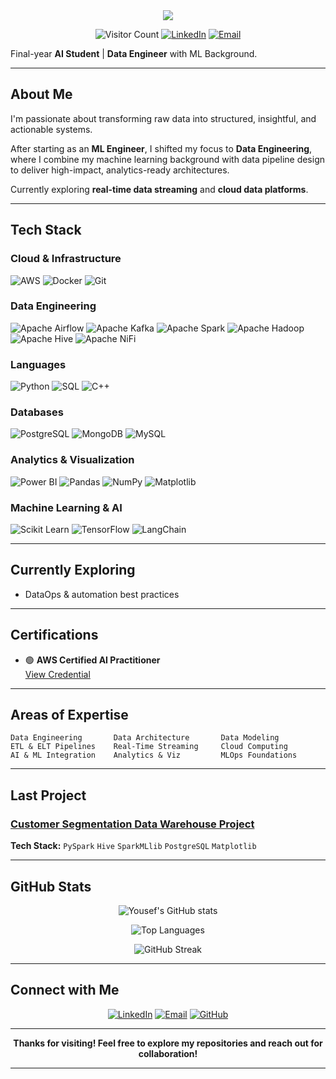 <div align="center">
  <a href="https://git.io/typing-svg">
    <img src="https://readme-typing-svg.herokuapp.com?color=%23036CF7&size=30&v&width=1000&lines=Hi+there+👋+Welcome+to+My+Profile!;+I+am+Yousef+Mohamed👋;" />
  </a>
</div>

<div align="center">
  
![Visitor Count](https://komarev.com/ghpvc/?username=Yousefuwk20&label=Profile%20views&color=0e75b6&style=flat)
[![LinkedIn](https://img.shields.io/badge/LinkedIn-Connect-blue?logo=linkedin)](https://www.linkedin.com/in/yousef-mohamed-salem/)
[![Email](https://img.shields.io/badge/Email-Contact-red?logo=gmail)](mailto:yousef.zsc123@gmail.com)

</div>

Final-year **AI Student** | **Data Engineer** with ML Background.

---

## About Me

I'm passionate about transforming raw data into structured, insightful, and actionable systems.  

After starting as an **ML Engineer**, I shifted my focus to **Data Engineering**, where I combine my machine learning background with data pipeline design to deliver high-impact, analytics-ready architectures.  

Currently exploring **real-time data streaming** and **cloud data platforms**.

---

## Tech Stack

### Cloud & Infrastructure
![AWS](https://img.shields.io/badge/AWS-232F3E?style=for-the-badge&logo=amazon-aws&logoColor=white)
![Docker](https://img.shields.io/badge/Docker-2496ED?style=for-the-badge&logo=docker&logoColor=white)
![Git](https://img.shields.io/badge/Git-F05032?style=for-the-badge&logo=git&logoColor=white)

### Data Engineering
![Apache Airflow](https://img.shields.io/badge/Airflow-017CEE?style=for-the-badge&logo=apache-airflow&logoColor=white)
![Apache Kafka](https://img.shields.io/badge/Kafka-231F20?style=for-the-badge&logo=apache-kafka&logoColor=white)
![Apache Spark](https://img.shields.io/badge/Spark-E25A1C?style=for-the-badge&logo=apache-spark&logoColor=white)
![Apache Hadoop](https://img.shields.io/badge/Hadoop-66CCFF?style=for-the-badge&logo=apache-hadoop&logoColor=black)
![Apache Hive](https://img.shields.io/badge/Hive-FDEE21?style=for-the-badge&logo=apache-hive&logoColor=black)
![Apache NiFi](https://img.shields.io/badge/NiFi-728E9B?style=for-the-badge&logo=apache&logoColor=white)

### Languages
![Python](https://img.shields.io/badge/Python-3776AB?style=for-the-badge&logo=python&logoColor=white)
![SQL](https://img.shields.io/badge/SQL-4479A1?style=for-the-badge&logo=mysql&logoColor=white)
![C++](https://img.shields.io/badge/C++-00599C?style=for-the-badge&logo=c%2B%2B&logoColor=white)

### Databases
![PostgreSQL](https://img.shields.io/badge/PostgreSQL-316192?style=for-the-badge&logo=postgresql&logoColor=white)
![MongoDB](https://img.shields.io/badge/MongoDB-47A248?style=for-the-badge&logo=mongodb&logoColor=white)
![MySQL](https://img.shields.io/badge/MySQL-4479A1?style=for-the-badge&logo=mysql&logoColor=white)

### Analytics & Visualization
![Power BI](https://img.shields.io/badge/Power_BI-F2C811?style=for-the-badge&logo=powerbi&logoColor=black)
![Pandas](https://img.shields.io/badge/Pandas-150458?style=for-the-badge&logo=pandas&logoColor=white)
![NumPy](https://img.shields.io/badge/NumPy-013243?style=for-the-badge&logo=numpy&logoColor=white)
![Matplotlib](https://img.shields.io/badge/Matplotlib-11557c?style=for-the-badge&logo=python&logoColor=white)

### Machine Learning & AI
![Scikit Learn](https://img.shields.io/badge/Scikit_Learn-F7931E?style=for-the-badge&logo=scikit-learn&logoColor=white)
![TensorFlow](https://img.shields.io/badge/TensorFlow-FF6F00?style=for-the-badge&logo=tensorflow&logoColor=white)
![LangChain](https://img.shields.io/badge/LangChain-121212?style=for-the-badge&logo=chainlink&logoColor=white)

---

## Currently Exploring

- DataOps & automation best practices

---

## Certifications

<div align="left">
  
- 🟢 **AWS Certified AI Practitioner**  
  [View Credential](https://www.credly.com/earner/earned/badge/2393333c-a8ba-4274-8348-9d2592d2f363)

</div>

---

## Areas of Expertise

```
Data Engineering       Data Architecture       Data Modeling
ETL & ELT Pipelines    Real-Time Streaming     Cloud Computing
AI & ML Integration    Analytics & Viz         MLOps Foundations
```

---

## Last Project

### [Customer Segmentation Data Warehouse Project](https://github.com/Yousefuwk20/Customer-Segmentation-Data-Warehouse-Project)

**Tech Stack:** `PySpark` `Hive` `SparkMLlib` `PostgreSQL` `Matplotlib`

---

## GitHub Stats

<div align="center">
  
![Yousef's GitHub stats](https://github-readme-stats.vercel.app/api?username=Yousefuwk20&show_icons=true&theme=tokyonight&hide_border=true&count_private=true)

![Top Languages](https://github-readme-stats.vercel.app/api/top-langs/?username=Yousefuwk20&layout=compact&theme=tokyonight&hide_border=true)

![GitHub Streak](https://github-readme-streak-stats.herokuapp.com/?user=Yousefuwk20&theme=tokyonight&hide_border=true)

</div>

---

## Connect with Me

<div align="center">

[![LinkedIn](https://img.shields.io/badge/LinkedIn-Yousef%20Mohamed-0077B5?style=for-the-badge&logo=linkedin&logoColor=white)](https://www.linkedin.com/in/yousef-mohamed-salem/)
[![Email](https://img.shields.io/badge/Email-yousef.zsc123@gmail.com-D14836?style=for-the-badge&logo=gmail&logoColor=white)](mailto:yousef.zsc123@gmail.com)
[![GitHub](https://img.shields.io/badge/GitHub-Yousefuwk20-181717?style=for-the-badge&logo=github&logoColor=white)](https://github.com/Yousefuwk20)

</div>

---

<div align="center">

**Thanks for visiting! Feel free to explore my repositories and reach out for collaboration!** 

</div>

---

  
